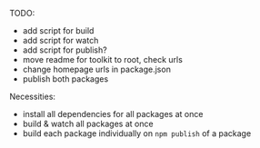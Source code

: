 TODO:
- add script for build
- add script for watch
- add script for publish?
- move readme for toolkit to root, check urls
- change homepage urls in package.json
- publish both packages

Necessities:
- install all dependencies for all packages at once
- build & watch all packages at once
- build each package individually on `npm publish` of a package
